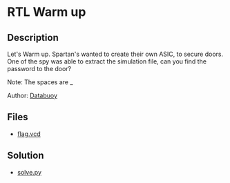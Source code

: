 # RTL Warm up

## Description

Let's Warm up.
Spartan's wanted to create their own ASIC, to secure doors.
One of the spy was able to extract the simulation file,
can you find the password to the door?

Note: The spaces are _

Author: [Databuoy](https://databuoy.com/)

## Files

* [flag.vcd](flag.vcd)

## Solution

* [solve.py](solve.py)

